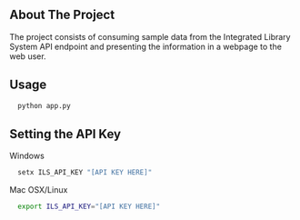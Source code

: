 
<!-- ABOUT THE PROJECT -->
## About The Project

The project consists of consuming sample data from the Integrated Library System API endpoint and presenting the information in a webpage
to the web user.

<!-- USAGE DETAILS -->
## Usage
```sh
  python app.py
```

<!-- API KEY -->
## Setting the API Key

Windows
```sh
  setx ILS_API_KEY "[API KEY HERE]"
```

Mac OSX/Linux
```sh
  export ILS_API_KEY="[API KEY HERE]"
```
